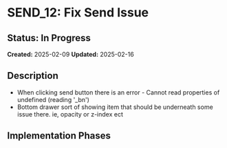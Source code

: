 # SEND_12: Fix Send Issue

## Status: In Progress
**Created:** 2025-02-09
**Updated:** 2025-02-16

## Description
 - When clicking send button there is an error - Cannot read properties of undefined (reading '_bn')
 - Bottom drawer sort of showing item that should be underneath some issue there. ie, opacity or z-index ect

## Implementation Phases